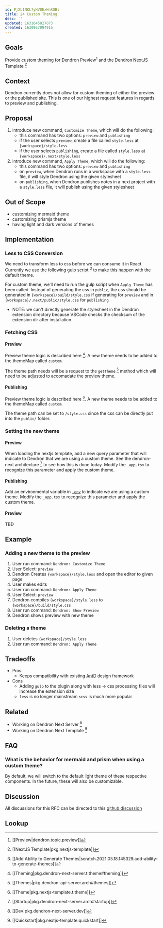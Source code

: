 ```yaml
---
id: PjXL1NKL7yHV0ExHnROBl
title: 24 Custom Theming
desc: ''
updated: 1631645827073
created: 1630967094916
---
```


## Goals

Provide custom theming for Dendron Preview[^1] and the Dendron NextJS Template [^2]

## Context

Dendron currently does not allow for custom theming of either the preview or the published site. This is one of our highest request features in regards to preview and publishing. 

## Proposal
1. Introduce new command, `Customize Theme`, which will do the following:
    - this command has two options: `preview` and `publishing`
    - if the user selects `preview`, create a file called `style.less` at `{workspace}/style.less`
    - if the user selects `publishing`, create a file called `style.less` at `{workspace}/.next/style.less`
1. Introduce new command, `Apply Theme`, which will do the following:
    - this command has two options: `preview` and `publishing`
    - on `preview`, when Dendron runs in a workspace with a `style.less` file, it will style Dendron using the given stylesheet
    - on `publishing`, when Dendron publishes notes in a next project with a `style.less` file, it will publish using the given stylesheet

## Out of Scope
- customizing mermaid theme
- customizing prismjs theme
- having light and dark versions of themes

## Implementation

### Less to CSS Conversion
We need to transform less to css before we can consume it in React. Currently we use the following gulp script [^3] to make this happen with the default theme.

For custom theme, we'll need to run the gulp script when `Apply Theme` has been called.  Instead of generating the css in `public`, the css should be generated in `{workspace}/build/style.css` if generating for `preview` and in `{workspace}/.next/public/style.css` for `publishing`

- NOTE: we can't directly generate the stylesheet in the Dendron extension directory because VSCode checks the checksum of the extension dir after installation

### Fetching CSS 

#### Preview
Preview theme logic is described here [^preview-theme]. A new theme needs to be added to the themeMap called `custom`.  

The theme path needs will be a request to the  `getTheme` [^api-theme] method which will need to be adjusted to accomadate the preview theme.

#### Publishing
Preview theme logic is described here [^publish-theme].  A new theme needs to be added to the themeMap called `custom`. 

The theme path can be set to `/style.css` since the css can be directly put into the `public/` folder.

### Setting the new theme

#### Preview
When loading the nextjs template, add a new query parameter that will indicate to Dendron that we are using a custom theme. See the dendron-next architecture [^next-server-arch] to see how this is done today. Modify the `_app.tsx` to recognize this parameter and apply the custom theme. 

#### Publishing
Add an environmental variable in [`.env`](https://nextjs.org/docs/basic-features/environment-variables) to indicate we are using a custom theme. Modify the `_app.tsx` to recognize this parameter and apply the custom theme. 


#### Preview
TBD

## Example

### Adding a new theme to the preview
1. User run command: `Dendron: Customize Theme`
1. User Select:  `preview`
1. Dendron Creates `{workspace}/style.less` and open the editor to given page
1. User makes edits
1. User run command: `Dendron: Apply Theme` 
1. User Select:  `preview`
1. Dendron compiles `{workspace}/style.less` to `{workspace}/build/style.css`
1. User run command: `Dendron: Show Preview`
1. Dendron shows preview with new theme

### Deleting a theme
1. User deletes `{workspace}/style.less`
1. User run command: `Dendron: Apply Theme` 

## Tradeoffs
- Pros
    - Keeps compatibility with existing [AntD](https://ant.design/) design framework
- Cons
    - Adding `gulp` to the plugin along with less -> css processing files will increase the extension size
    - `less` is no longer mainstream `scss` is much more popular

## Related
- Working on Dendron Next Server [^next-server-dev]
- Working on Dendron Next Template [^next-template-dev]

## FAQ

### What is the behavior for mermaid and prism when using a custom theme?

By default, we will switch to the default light theme of these respective components. In the future, these will also be customizable. 


## Discussion

All discussions for this RFC can be directed to this [github discussion](https://github.com/dendronhq/dendron/discussions/1298)

## Lookup
[^1]: [[Preview|dendron.topic.preview]]
[^2]: [[NextJS Template|pkg.nextjs-template]]
[^3]: [[Add Ability to Generate Themes|scratch.2021.05.18.145329.add-ability-to-generate-themes]]
[^preview-theme]: [[Theming|pkg.dendron-next-server.t.theme#theming]]
[^publish-theme]: [[Theme|pkg.nextjs-template.t.theme]]
[^api-theme]: [[Themes|pkg.dendron-api-server.arch#themes]]
[^next-server-dev]: [[Dev|pkg.dendron-next-server.dev]]
[^next-template-dev]: [[Quickstart|pkg.nextjs-template.quickstart]]
[^next-server-arch]: [[Startup|pkg.dendron-next-server.arch#startup]]
